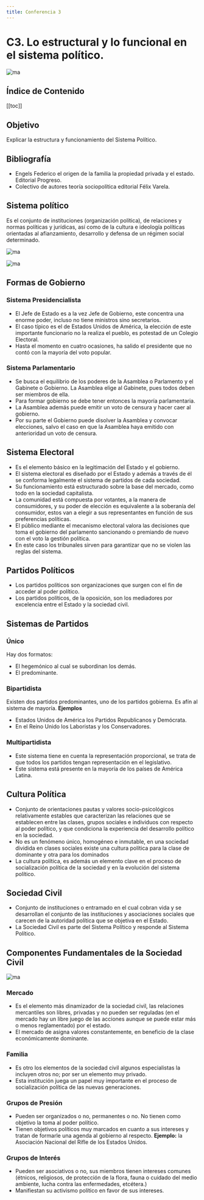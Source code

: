 ```yaml
---
title: Conferencia 3
---
```


# C3. Lo estructural y lo funcional en el sistema político.

![ma](/materiales-internos/10-1.png)

## Índice de Contenido

[[toc]]

## Objetivo

Explicar la estructura y funcionamiento del Sistema Político.

## Bibliografía

- Engels Federico el origen de la familia la propiedad privada y el estado. Editorial Progreso.
- Colectivo de autores teoría sociopolítica editorial Félix Varela.

## Sistema político

Es el conjunto de instituciones (organización política), de relaciones y normas políticas y jurídicas, así como de la cultura e ideología políticas orientadas al afianzamiento, desarrollo y defensa de un régimen social determinado.

![ma](/materiales-internos/3-1.png)

![ma](/materiales-internos/3-2.png)

## Formas de Gobierno

### Sistema Presidencialista

- El Jefe de Estado es a la vez Jefe de Gobierno, este concentra una enorme poder, incluso no tiene ministros sino secretarios.
- El caso típico es el de Estados Unidos de América, la elección de este importante funcionario no la realiza el pueblo, es potestad de un Colegio Electoral.
- Hasta el momento en cuatro ocasiones, ha salido el presidente que no contó con la mayoría del voto popular.

### Sistema Parlamentario

- Se busca el equilibrio de los poderes de la Asamblea o Parlamento y el Gabinete o Gobierno. La Asamblea elige al Gabinete, pues todos deben ser miembros de ella.
- Para formar gobierno se debe tener entonces la mayoría parlamentaria.
- La Asamblea además puede emitir un voto de censura y hacer caer al gobierno.
- Por su parte el Gobierno puede disolver la Asamblea y convocar elecciones, salvo el caso en que la Asamblea haya emitido con anterioridad un voto de censura.

## Sistema Electoral

- Es el elemento básico en la legitimación del Estado y el gobierno.
- El sistema electoral es diseñado por el Estado y además a través de él se conforma legalmente el sistema de partidos de cada sociedad.
- Su funcionamiento está estructurado sobre la base del mercado, como todo en la sociedad capitalista.
- La comunidad está compuesta por votantes, a la manera de consumidores, y su poder de elección es equivalente a la soberanía del consumidor, estos van a elegir a sus representantes en función de sus preferencias políticas.
- El público mediante el mecanismo electoral valora las decisiones que toma el gobierno del parlamento sancionando o premiando de nuevo con el voto la gestión política.
- En este caso los tribunales sirven para garantizar que no se violen las reglas del sistema.

## Partidos Políticos

- Los partidos políticos son organizaciones que surgen con el fin de acceder al poder político.
- Los partidos políticos, de la oposición, son los mediadores por excelencia entre el Estado y la sociedad civil.

## Sistemas de Partidos

### Único

Hay dos formatos:

- El hegemónico al cual se subordinan los demás.
- El predominante.

### Bipartidista

Existen dos partidos predominantes, uno de los partidos gobierna. Es afín al sistema de mayoría.
**Ejemplos**

- Estados Unidos de América los Partidos Republicanos y Demócrata.
- En el Reino Unido los Laboristas y los Conservadores.

### Multipartidista

- Este sistema tiene en cuenta la representación proporcional, se trata de que todos los partidos tengan representación en el legislativo.
- Este sistema está presente en la mayoría de los países de América Latina.

## Cultura Política

- Conjunto de orientaciones pautas y valores socio-psicológicos relativamente estables que caracterizan las relaciones que se establecen entre las clases, grupos sociales e individuos con respecto al poder político, y que condiciona la experiencia del desarrollo político en la sociedad.
- No es un fenómeno único, homogéneo e inmutable, en una sociedad dividida en clases sociales existe una cultura política para la clase de dominante y otra para los dominados
- La cultura política, es además un elemento clave en el proceso de socialización política de la sociedad y en la evolución del sistema político.

## Sociedad Civil

- Conjunto de instituciones o entramado en el cual cobran vida y se desarrollan el conjunto de las instituciones y asociaciones sociales que carecen de la autoridad política que se objetiva en el Estado.
- La Sociedad Civil es parte del Sistema Político y responde al Sistema Político.

## Componentes Fundamentales de la Sociedad Civil

![ma](/materiales-internos/3-3.png)

### Mercado

- Es el elemento más dinamizador de la sociedad civil, las relaciones mercantiles son libres, privadas y no pueden ser reguladas (en el mercado hay un libre juego de las acciones aunque se puede estar más o menos reglamentado) por el estado.
- El mercado de asigna valores constantemente, en beneficio de la clase económicamente dominante.

### Familia

- Es otro los elementos de la sociedad civil algunos especialistas la incluyen otros no; por ser un elemento muy privado.
- Esta institución juega un papel muy importante en el proceso de socialización política de las nuevas generaciones.

### Grupos de Presión

- Pueden ser organizados o no, permanentes o no. No tienen como objetivo la toma al poder político.
- Tienen objetivos políticos muy marcados en cuanto a sus intereses y tratan de formarle una agenda al gobierno al respecto.
  **Ejemplo:** la Asociación Nacional del Rifle de los Estados Unidos.

### Grupos de Interés

- Pueden ser asociativos o no, sus miembros tienen intereses comunes (étnicos, religiosos, de protección de la flora, fauna o cuidado del medio ambiente, lucha contra las enfermedades, etcétera.)
- Manifiestan su activismo político en favor de sus intereses.
